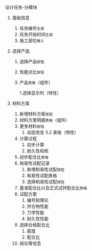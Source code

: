 设计任务-分模块

1. 基础信息

   1. 任务编号`生成`
   2. 任务开始时间`生成`
   3. 施工部位`输入`

2. 选择产品

   1. 选择产品`按钮`

   2. 性能对比`按钮`

   3. 产品`表格`（组件）

      1.选择显示列（特性）

3. 材料方案

   1. 新增材料方案`按钮`
   2. 材料方案明细`表格`（组件）
   3. 更多材料`按钮`
      1. 动态改变 3.2 表格（特性）
   4. 计算过程
      1. 初步计算
      2. 耐久性校核
   5. 初步配合比`表格`
   6. 和易性试配记录
      1. 新增和易性试配`按钮`
      2. 和易性试配表格
      3. 选择和易性试配`按钮`
   7. 基准配合比以及正式试拌配合比`表格`
   8. 试配方案
      1. 编号和理论
      2. 拌合物性能
      3. 力学性能
      4. 耐久性性能
   9. 选择合格配合比
      1. 密度
      2. 配合比
   10. 结论等信息



